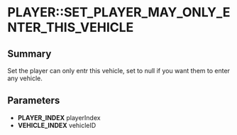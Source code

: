 # PLAYER::SET_PLAYER_MAY_ONLY_ENTER_THIS_VEHICLE

## Summary
Set the player can only entr this vehicle, set to null if you want them to enter any vehicle.

## Parameters
* **PLAYER_INDEX** playerIndex
* **VEHICLE_INDEX** vehicleID